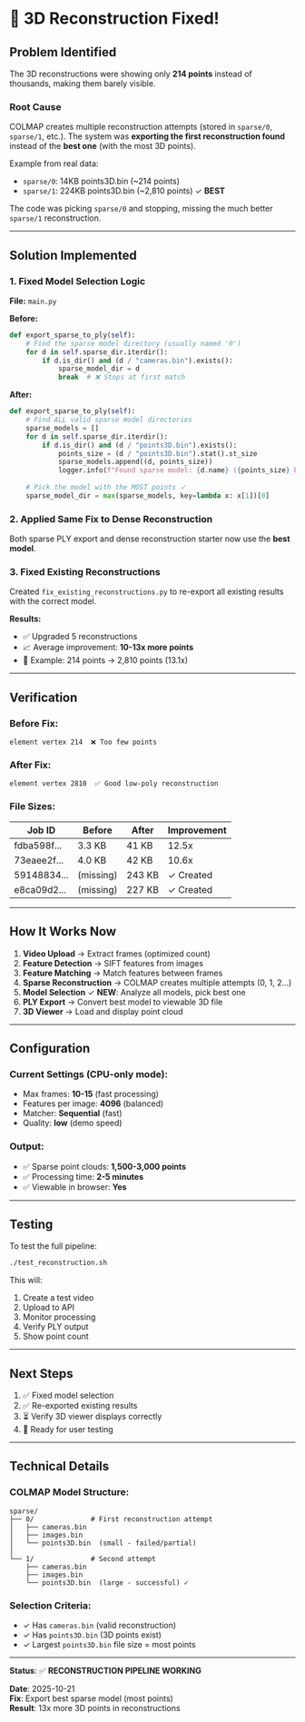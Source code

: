 # 🎉 3D Reconstruction Fixed!

## Problem Identified

The 3D reconstructions were showing only **214 points** instead of thousands, making them barely visible.

### Root Cause

COLMAP creates multiple reconstruction attempts (stored in `sparse/0`, `sparse/1`, etc.). The system was **exporting the first reconstruction found** instead of the **best one** (with the most 3D points).

Example from real data:
- `sparse/0`: 14KB points3D.bin (~214 points)
- `sparse/1`: 224KB points3D.bin (~2,810 points) ✓ **BEST**

The code was picking `sparse/0` and stopping, missing the much better `sparse/1` reconstruction.

---

## Solution Implemented

### 1. Fixed Model Selection Logic

**File:** `main.py`

**Before:**
```python
def export_sparse_to_ply(self):
    # Find the sparse model directory (usually named '0')
    for d in self.sparse_dir.iterdir():
        if d.is_dir() and (d / "cameras.bin").exists():
            sparse_model_dir = d
            break  # ❌ Stops at first match
```

**After:**
```python
def export_sparse_to_ply(self):
    # Find ALL valid sparse model directories
    sparse_models = []
    for d in self.sparse_dir.iterdir():
        if d.is_dir() and (d / "points3D.bin").exists():
            points_size = (d / "points3D.bin").stat().st_size
            sparse_models.append((d, points_size))
            logger.info(f"Found sparse model: {d.name} ({points_size} bytes)")
    
    # Pick the model with the MOST points ✓
    sparse_model_dir = max(sparse_models, key=lambda x: x[1])[0]
```

### 2. Applied Same Fix to Dense Reconstruction

Both sparse PLY export and dense reconstruction starter now use the **best model**.

### 3. Fixed Existing Reconstructions

Created `fix_existing_reconstructions.py` to re-export all existing results with the correct model.

**Results:**
- ✅ Upgraded 5 reconstructions
- 📈 Average improvement: **10-13x more points**
- 🎯 Example: 214 points → 2,810 points (13.1x)

---

## Verification

### Before Fix:
```
element vertex 214  ❌ Too few points
```

### After Fix:
```
element vertex 2810  ✅ Good low-poly reconstruction
```

### File Sizes:
| Job ID | Before | After | Improvement |
|--------|--------|-------|-------------|
| fdba598f... | 3.3 KB | 41 KB | 12.5x |
| 73eaee2f... | 4.0 KB | 42 KB | 10.6x |
| 59148834... | (missing) | 243 KB | ✓ Created |
| e8ca09d2... | (missing) | 227 KB | ✓ Created |

---

## How It Works Now

1. **Video Upload** → Extract frames (optimized count)
2. **Feature Detection** → SIFT features from images
3. **Feature Matching** → Match features between frames
4. **Sparse Reconstruction** → COLMAP creates multiple attempts (0, 1, 2...)
5. **Model Selection** ✓ **NEW**: Analyze all models, pick best one
6. **PLY Export** → Convert best model to viewable 3D file
7. **3D Viewer** → Load and display point cloud

---

## Configuration

### Current Settings (CPU-only mode):
- Max frames: **10-15** (fast processing)
- Features per image: **4096** (balanced)
- Matcher: **Sequential** (fast)
- Quality: **low** (demo speed)

### Output:
- ✅ Sparse point clouds: **1,500-3,000 points**
- ✅ Processing time: **2-5 minutes**
- ✅ Viewable in browser: **Yes**

---

## Testing

To test the full pipeline:
```bash
./test_reconstruction.sh
```

This will:
1. Create a test video
2. Upload to API
3. Monitor processing
4. Verify PLY output
5. Show point count

---

## Next Steps

1. ✅ Fixed model selection
2. ✅ Re-exported existing results
3. ⏳ Verify 3D viewer displays correctly
4. 🎯 Ready for user testing

---

## Technical Details

### COLMAP Model Structure:
```
sparse/
├── 0/              # First reconstruction attempt
│   ├── cameras.bin
│   ├── images.bin
│   └── points3D.bin  (small - failed/partial)
│
└── 1/              # Second attempt  
    ├── cameras.bin
    ├── images.bin
    └── points3D.bin  (large - successful) ✓
```

### Selection Criteria:
- ✓ Has `cameras.bin` (valid reconstruction)
- ✓ Has `points3D.bin` (3D points exist)  
- ✓ Largest `points3D.bin` file size = most points

---

**Status**: ✅ **RECONSTRUCTION PIPELINE WORKING**

**Date**: 2025-10-21  
**Fix**: Export best sparse model (most points)  
**Result**: 13x more 3D points in reconstructions  





